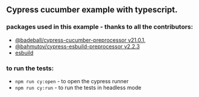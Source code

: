 ## Cypress cucumber example with typescript.


### packages used in this example - thanks to all the contributors:

- [@badeball/cypress-cucumber-preprocessor v21.0.1](https://github.com/badeball/cypress-cucumber-preprocessor/tree/master),
- [@bahmutov/cypress-esbuild-preprocessor v2.2.3](https://github.com/bahmutov/cypress-esbuild-preprocessor)
- [esbuild](https://github.com/evanw/esbuild#readme)


### to run the tests:

- `npm run cy:open` - to open the cypress runner
- `npm run cy:run` - to run the tests in headless mode
